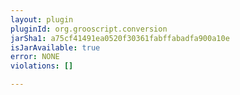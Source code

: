 ```yaml
---
layout: plugin
pluginId: org.grooscript.conversion
jarSha1: a75cf41491ea0520f30361fabffabadfa900a10e
isJarAvailable: true
error: NONE
violations: []

---
```

